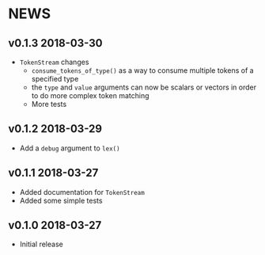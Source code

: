 NEWS
============


v0.1.3 2018-03-30
------------------

* `TokenStream` changes
    * `consume_tokens_of_type()` as a way to consume multiple tokens of a specified type
    * the `type` and `value` arguments can now be scalars or vectors in order to do more complex token matching
    * More tests
    

v0.1.2 2018-03-29
------------------

* Add a `debug` argument to `lex()`


v0.1.1 2018-03-27
------------------

* Added documentation for `TokenStream`
* Added some simple tests


v0.1.0 2018-03-27
------------------

* Initial release